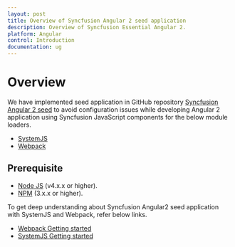 ```yaml
---
layout: post
title: Overview of Syncfusion Angular 2 seed application
description: Overview of Syncfusion Essential Angular 2.
platform: Angular
control: Introduction
documentation: ug
---
```



# Overview

We have implemented seed application in GitHub repository [Syncfusion Angular 2 seed](https://github.com/syncfusion/angular2-seeds) to avoid configuration issues while developing Angular 2 application using Syncfusion JavaScript components for the below module loaders.

* [SystemJS](https://github.com/systemjs/systemjs)
* [Webpack](https://github.com/webpack/webpack)

## Prerequisite

* [Node JS](https://nodejs.org/en/) (v4.x.x or higher).  
* [NPM](http://blog.npmjs.org/post/85484771375/how-to-install-npm) (3.x.x or higher).

To get deep understanding about Syncfusion Angular2 seed application with SystemJS and Webpack, refer below links.

* [Webpack Getting started](/angular-2/GettingStarted/getting-started-webpack "Getting started with Webpack")
* [SystemJS Getting started](/angular-2/GettingStarted/getting-started-systemjs "Getting started with SystemJS")